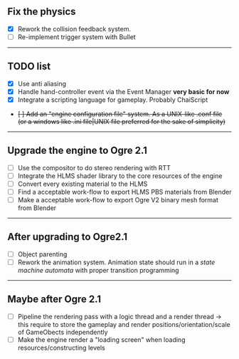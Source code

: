 Fix the physics
---------------
- [x] Rework the collision feedback system. 
- [ ] Re-implement trigger system with Bullet

____

TODO list
---------
- [x] Use anti aliasing
- [x] Handle hand-controller event via the Event Manager **very basic for now**
- [x] Integrate a scripting language for gameplay. Probably ChaiScript
- <del>[ ] Add an "engine configuration file" system. As a UNIX-like .conf file (or a windows like .ini file|UNIX file preferred for the sake of simplicity)</del>

____

Upgrade the engine to Ogre 2.1
-----
- [ ] Use the compositor to do stereo rendering with RTT
- [ ] Integrate the HLMS shader library to the core resources of the engine 
- [ ] Convert every existing material to the HLMS
- [ ] Find a acceptable work-flow to export HLMS PBS materials from Blender
- [ ] Make a acceptable work-flow to export Ogre V2 binary mesh format from Blender

____

After upgrading to Ogre2.1 
-----
- [ ] Object parenting
- [ ] Rework the animation system. Animation state should run in a *state machine automata* with proper transition programming 

___

Maybe after Ogre 2.1
-----
- [ ] Pipeline the rendering pass with a logic thread and a render thread -> this require to store the gameplay and render positions/orientation/scale of GameObects independently
- [ ] Make the engine render a "loading screen" when loading resources/constructing levels
